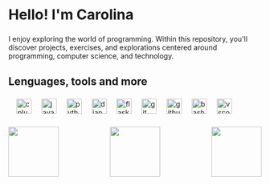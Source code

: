 <h1 align="left">Hello! I'm Carolina</h1>

###

<p align="left">I enjoy exploring the world of programming. Within this repository, you'll discover projects, exercises, and explorations centered around programming, computer science, and technology.</p>

###

<h2 align="left">Lenguages, tools and more</h2>

###

<div align="left">
  <img width="12" />
  <img src="https://cdn.jsdelivr.net/gh/devicons/devicon/icons/cplusplus/cplusplus-original.svg" height="30" alt="cplusplus logo"  />
  <img width="12" />
  <img src="https://cdn.jsdelivr.net/gh/devicons/devicon/icons/java/java-original.svg" height="30" alt="java logo"  />
  <img width="12" />
  <img src="https://cdn.jsdelivr.net/gh/devicons/devicon/icons/python/python-original.svg" height="30" alt="python logo"  />
  <img width="12" />
  <img src="https://cdn.jsdelivr.net/gh/devicons/devicon/icons/django/django-plain.svg" height="30" alt="django logo"  />
  <img width="12" />
  <img src="https://skillicons.dev/icons?i=flask" height="30" alt="flask logo"  />
  <img width="12" />
  <img src="https://cdn.jsdelivr.net/gh/devicons/devicon/icons/git/git-original.svg" height="30" alt="git logo"  />
  <img width="12" />
  <img src="https://skillicons.dev/icons?i=github" height="30" alt="github logo"  />
  <img width="12" />
  <img src="https://cdn.simpleicons.org/gnubash/4EAA25" height="30" alt="bash logo"  />
  <img width="12" />
  <img src="https://cdn.jsdelivr.net/gh/devicons/devicon/icons/vscode/vscode-original.svg" height="30" alt="vscode logo"  />
</div>

###

<img align="right" height="100" src="https://media.tenor.com/y3zBXxlUcJIAAAAC/demon-slayer.gif"  />

###

<img align="left" height="100" src="[https://i0.wp.com/www.lacosacine.com/wp-content/uploads/2019/04/drogon.gif?resize=400%2C225&ssl=1](https://i.pinimg.com/originals/f3/25/23/f325239b554a35cbaa1fad400cfb59b3.gif)"  />

###

<div align="center">
  <img height="100" src="https://images.squarespace-cdn.com/content/v1/59adbbdfcf81e0f6ca85b80a/1542387351398-LVC39PQ1UCAXXU4PT2OJ/image-asset.gif?format=1500w"  />
</div>

###
